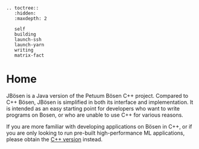 ```eval_rst
.. toctree::
   :hidden:
   :maxdepth: 2
   
   self
   building
   launch-ssh
   launch-yarn
   writing
   matrix-fact
```

# Home

JBösen is a Java version of the Petuum Bösen C++ project. Compared to C++ Bösen, JBösen is simplified in both its interface and implementation. It is intended as an easy starting point for developers who want to write programs on Bosen, or who are unable to use C++ for various reasons.

If you are more familiar with developing applications on Bösen in C++, or if you are only looking to run pre-built high-performance ML applications, please obtain the [C++ version](http://github.com/petuum/bosen) instead.

